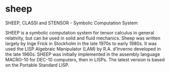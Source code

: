 # sheep
SHEEP, CLASSI and STENSOR - Symbolic Computation System

SHEEP is a symbolic computation system for tensor calculus in general relativity, but can be used in solid and fluid mechanics. Sheep was written largely by Inge Frick in Stockholm in the late 1970s to early 1980s. It was used the LISP Algebraic Manipulator (LAM) by R.A. d’Inverno developed in the late 1960s. SHEEP was initially implemented in the assembly language MACRO-10 for DEC-10 computers, then in LISPs. The latest version is based on the Portable Standard LISP.
